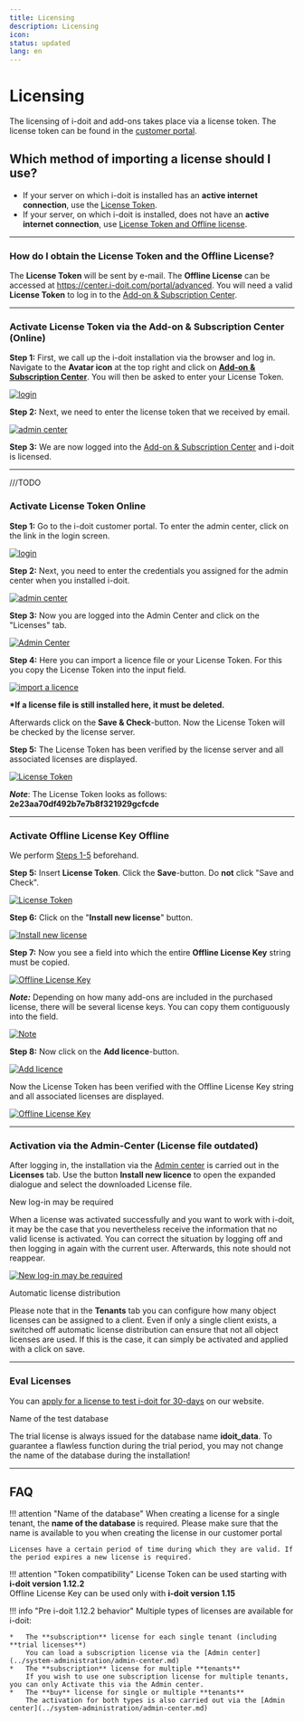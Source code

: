 ```yaml
---
title: Licensing
description: Licensing
icon:
status: updated
lang: en
---
```


# Licensing

The licensing of i-doit and add-ons takes place via a license token. The license token can be found in the [customer portal](../system-administration/customer-portal.md).

## Which method of importing a license should I use?

*   If your server on which i-doit is installed has an **active internet connection**, use the [License Token](#).
*   If your server, on which i-doit is installed, does not have an **active internet connection**, use [License Token and Offline license](#).

* * *

### How do I obtain the License Token and the Offline License?

The **License Token** will be sent by e-mail. The **Offline License** can be accessed at <https://center.i-doit.com/portal/advanced>. You will need a valid **License Token** to log in to the [Add-on & Subscription Center](../system-administration/add-on-and-subscription-center.md).

* * *

### Activate License Token via the Add-on & Subscription Center (Online)

**Step 1:** First, we call up the i-doit installation via the browser and log in. Navigate to the **Avatar icon** at the top right and click on **[Add-on & Subscription Center](../system-administration/add-on-and-subscription-center.md)**. You will then be asked to enter your License Token.

[![login](../assets/images/en/maintenance-and-operation/activate-license/2-al.png)](../assets/images/en/maintenance-and-operation/activate-license/2-al.png)

**Step 2:** Next, we need to enter the license token that we received by email.

[![admin center](../assets/images/en/maintenance-and-operation/activate-license/3-al.png)](../assets/images/en/maintenance-and-operation/activate-license/3-al.png)

**Step 3:** We are now logged into the [Add-on & Subscription Center](../system-administration/add-on-and-subscription-center.md) and i-doit is licensed.

* * *
///TODO
### Activate License Token Online

**Step 1:** Go to the i-doit customer portal. To enter the admin center, click on the link in the login screen.

[![login](../assets/images/en/maintenance-and-operation/activate-license/2-al.png)](../assets/images/en/maintenance-and-operation/activate-license/2-al.png)

**Step 2:** Next, you need to enter the credentials you assigned for the admin center when you installed i-doit.

[![admin center](../assets/images/en/maintenance-and-operation/activate-license/3-al.png)](../assets/images/en/maintenance-and-operation/activate-license/3-al.png)

**Step 3:** Now you are logged into the Admin Center and click on the "Licenses" tab.

[![Admin Center](../assets/images/en/maintenance-and-operation/activate-license/4-al.png)](../assets/images/en/maintenance-and-operation/activate-license/4-al.png)

**Step 4:** Here you can import a licence file or your License Token. For this you copy the License Token into the input field.

[![import a licence](../assets/images/en/maintenance-and-operation/activate-license/5-al.png)](../assets/images/en/maintenance-and-operation/activate-license/5-al.png)

**\*If a license file is still installed here, it must be deleted.**

Afterwards click on the **Save & Check**-button. Now the License Token will be checked by the license server.

**Step 5:** The License Token has been verified by the license server and all associated licenses are displayed.

[![License Token](../assets/images/en/maintenance-and-operation/activate-license/6-al.png)](../assets/images/en/maintenance-and-operation/activate-license/6-al.png)

**_Note_**: The License Token looks as follows: **2e23aa70df492b7e7b8f321929gcfcde**

* * *

### Activate Offline License Key Offline

We perform [Steps 1-5](#activate-licenses-steps-1-5) beforehand.

**Step 5:** Insert **License Token**. Click the **Save**\-button. Do **not** click "Save and Check".

[![License Token](../assets/images/en/maintenance-and-operation/activate-license/7-al.png)](../assets/images/en/maintenance-and-operation/activate-license/7-al.png)

**Step 6:** Click on the "**Install new license**" button.

[![Install new license](../assets/images/en/maintenance-and-operation/activate-license/8-al.png)](../assets/images/en/maintenance-and-operation/activate-license/8-al.png)

**Step 7:** Now you see a field into which the entire **Offline License Key** string must be copied.

[![Offline License Key](../assets/images/en/maintenance-and-operation/activate-license/9-al.png)](../assets/images/en/maintenance-and-operation/activate-license/9-al.png)

**_Note:_** Depending on how many add-ons are included in the purchased license, there will be several license keys. You can copy them contiguously into the field.

[![Note](../assets/images/en/maintenance-and-operation/activate-license/10-al.png)](../assets/images/en/maintenance-and-operation/activate-license/10-al.png)

**Step 8:** Now click on the **Add licence**-button.

[![Add licence](../assets/images/en/maintenance-and-operation/activate-license/11-al.png)](../assets/images/en/maintenance-and-operation/activate-license/11-al.png)

Now the License Token has been verified with the Offline License Key string and all associated licenses are displayed.

[![Offline License Key](../assets/images/en/maintenance-and-operation/activate-license/12-al.png)](../assets/images/en/maintenance-and-operation/activate-license/12-al.png)

* * *

### Activation via the Admin-Center (License file outdated)

After logging in, the installation via the [Admin center](../system-administration/admin-center.md) is carried out in the **Licenses** tab. Use the button **Install new licence** to open the expanded dialogue and select the downloaded License file.

New log-in may be required

When a license was activated successfully and you want to work with i-doit, it may be the case that you nevertheless receive the information that no valid license is activated. You can correct the situation by logging off and then logging in again with the current user. Afterwards, this note should not reappear.

[![New log-in may be required](../assets/images/en/maintenance-and-operation/activate-license/13-al.png)](../assets/images/en/maintenance-and-operation/activate-license/13-al.png)

Automatic license distribution

Please note that in the **Tenants** tab you can configure how many object licenses can be assigned to a client. Even if only a single client exists, a switched off automatic license distribution can ensure that not all object licenses are used. If this is the case, it can simply be activated and applied with a click on save.

* * *

### Eval Licenses

You can [apply for a license to test i-doit for 30-days](https://www.i-doit.com/) on our website.

Name of the test database

The trial license is always issued for the database name **idoit\_data**. To guarantee a flawless function during the trial period, you may not change the name of the database during the installation!

* * *

## FAQ

!!! attention "Name of the database"
    When creating a license for a single tenant, the **name of the database** is required. Please make sure that the name is available to you when creating the license in our customer portal

    Licenses have a certain period of time during which they are valid. If the period expires a new license is required.

!!! attention "Token compatibility"
    License Token can be used starting with **i-doit version 1.12.2**  
    Offline License Key can be used only with **i-doit version 1.15**

!!! info "Pre i-doit 1.12.2 behavior"
    Multiple types of licenses are available for i-doit:

    *   The **subscription** license for each single tenant (including **trial licenses**)  
        You can load a subscription license via the [Admin center](../system-administration/admin-center.md) 
    *   The **subscription** license for multiple **tenants**  
        If you wish to use one subscription license for multiple tenants, you can only Activate this via the Admin center.
    *   The **buy** license for single or multiple **tenants**  
        The activation for both types is also carried out via the [Admin center](../system-administration/admin-center.md)

